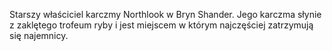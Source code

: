 Starszy właściciel karczmy Northlook w Bryn Shander. Jego karczma słynie z zaklętego trofeum ryby i jest miejscem w którym najczęściej zatrzymują się najemnicy.
